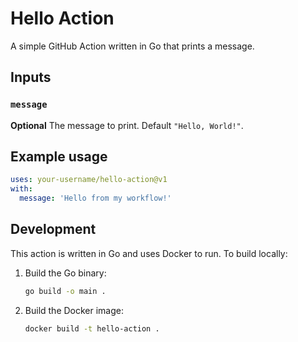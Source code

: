 # Hello Action

A simple GitHub Action written in Go that prints a message.

## Inputs

### `message`

**Optional** The message to print. Default `"Hello, World!"`.

## Example usage

```yaml
uses: your-username/hello-action@v1
with:
  message: 'Hello from my workflow!'
```

## Development

This action is written in Go and uses Docker to run. To build locally:

1. Build the Go binary:
   ```bash
   go build -o main .
   ```

2. Build the Docker image:
   ```bash
   docker build -t hello-action .
   ```
